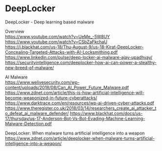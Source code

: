 # DeepLocker
DeepLocker - Deep learning based malware

Overview                                                                                                                     
https://www.youtube.com/watch?v=UeMe_-5W8UY         
https://www.youtube.com/watch?v=CSbZaFkchaU
https://i.blackhat.com/us-18/Thu-August-9/us-18-Kirat-DeepLocker-Concealing-Targeted-Attacks-with-AI-Locksmithing.pdf                  
https://www.linkedin.com/pulse/deep-locker-ai-malware-ajay-upadhyay/                                                             
https://securityintelligence.com/deeplocker-how-ai-can-power-a-stealthy-new-breed-of-malware/       

AI Malware                                                                                                                      
https://www.welivesecurity.com/wp-content/uploads/2018/08/Can_AI_Power_Future_Malware.pdf
https://www.zdnet.com/article/this-is-how-artificial-intelligence-will-become-weaponized-in-future-cyberattacks/
https://www.darktrace.com/en/resources/wp-ai-driven-cyber-attacks.pdf
https://www.theregister.co.uk/2018/03/14/researchers_create_ai_attacker_to_defeat_ai_malware_defender/
https://www.blackhat.com/docs/us-17/thursday/us-17-Anderson-Bot-Vs-Bot-Evading-Machine-Learning-Malware-Detection.pdf


DeepLocker: When malware turns artificial intelligence into a weapon                                                           
https://www.zdnet.com/article/deeplocker-when-malware-turns-artificial-intelligence-into-a-weapon/
